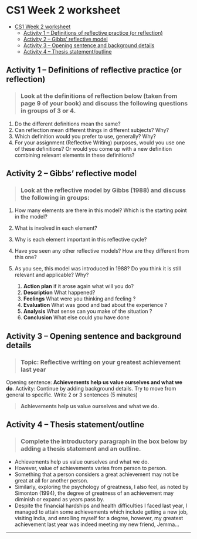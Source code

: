 # CS1 Week 2 worksheet 

- [CS1 Week 2 worksheet](#cs1-week-2-worksheet)
  - [Activity 1 – Definitions of reflective practice (or reflection)](#activity-1--definitions-of-reflective-practice-or-reflection)
  - [Activity 2 – Gibbs’ reflective model](#activity-2--gibbs-reflective-model)
  - [Activity 3 – Opening sentence and background details](#activity-3--opening-sentence-and-background-details)
  - [Activity 4 – Thesis statement/outline](#activity-4--thesis-statementoutline)



## Activity 1 – Definitions of reflective practice (or reflection)
> ### Look at the definitions of reflection below (taken from page 9 of your book) and discuss the following questions in groups of 3 or 4.
1. Do the different definitions mean the same? 
2. Can reflection mean different things in different subjects? Why? 
3. Which definition would you prefer to use, generally? Why? 
4. For your assignment (Reflective Writing) purposes, would you use one of these definitions? Or would you come up with a new definition combining relevant elements in these definitions?


## Activity 2 – Gibbs’ reflective model
> ### Look at the reflective model by Gibbs (1988) and discuss the following in groups:
1.	How many elements are there in this model? Which is the starting point in the model?
2.	What is involved in each element?
3.	Why is each element important in this reflective cycle?
4.	Have you seen any other reflective models? How are they different from this one?
5.	As you see, this model was introduced in 1988? Do you think it is still relevant and applicable? Why?

    1. **Action plan** if it arose again what will you do?
    2. **Description** What happened?
    3. **Feelings** What were you thinking and feeling ?
    4. **Evaluation** What was good and bad about the experience ?
    5. **Analysis** What sense can you make of the situation ?
    6. **Conclusion** What else could you have done



## Activity 3 – Opening sentence and background details
> ### Topic: Reflective writing on your greatest achievement last year
Opening sentence: **Achievements help us value ourselves and what we do**. 
Activity: Continue by adding background details. Try to move from general to specific. Write 2 or 3 sentences (5 minutes)

>**Achievements help us value ourselves and what we do.**


## Activity 4 – Thesis statement/outline
> ### Complete the introductory paragraph in the box below by adding a thesis statement and an outline.
- Achievements help us value ourselves and what we do. 
- However, value of achievements varies from person to person. 
- Something that a person considers a great achievement may not be great at all for another person.
-  Similarly, exploring the psychology of greatness, I also feel, as noted by Simonton (1994), the degree of greatness of an achievement may diminish or expand as years pass by.
-   Despite the financial hardships and health difficulties I faced last year, I managed to attain some achievements which include getting a new job, visiting India, and enrolling myself for a degree, however, my greatest achievement last year was indeed meeting my new friend, Jemma… 
---




